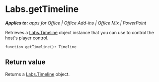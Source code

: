 
# Labs.getTimeline

 _**Applies to:** apps for Office | Office Add-ins | Office Mix | PowerPoint_

Retrieves a [Labs.Timeline](../powerpoint/office-mix/reference/labs.timeline.md) object instance that you can use to control the host's player control.

```
function getTimeline(): Timeline
```


## Return value

Returns a [Labs.Timeline](../powerpoint/office-mix/reference/labs.timeline.md) object.

